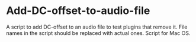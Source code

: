 # Add-DC-offset-to-audio-file
A script to add DC-offset to an audio file to test plugins that remove it. File names in the script should be replaced with actual ones. Script for Mac OS.

